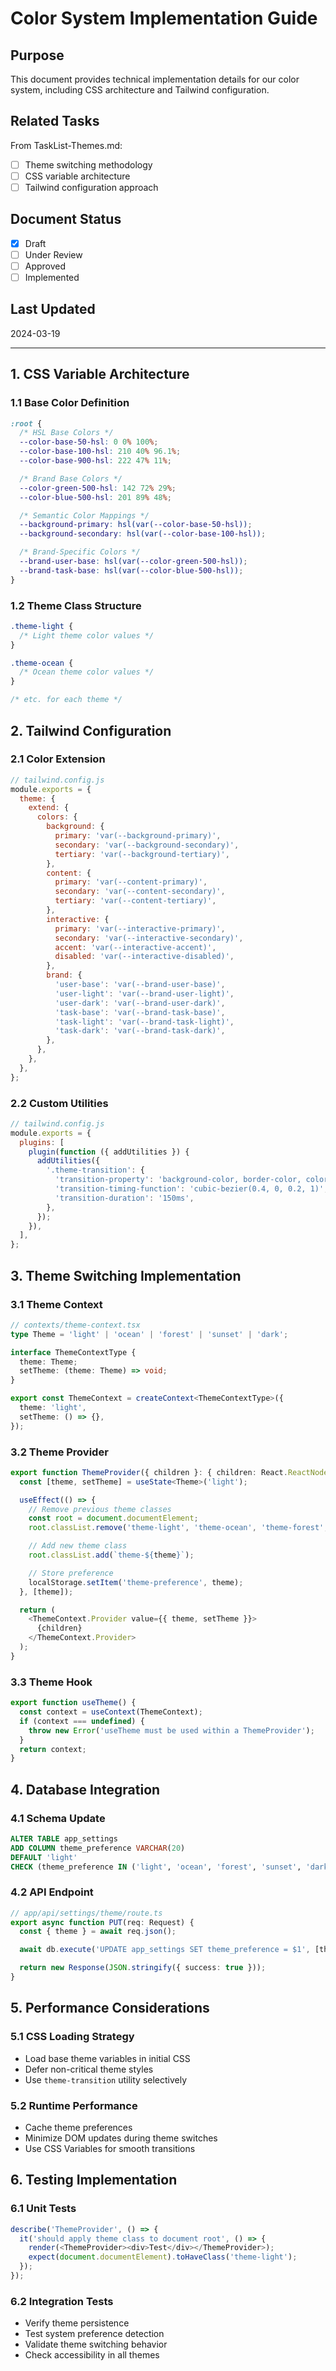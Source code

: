 # Color System Implementation Guide

## Purpose

This document provides technical implementation details for our color system, including CSS architecture and Tailwind configuration.

## Related Tasks

From TaskList-Themes.md:

- [ ] Theme switching methodology
- [ ] CSS variable architecture
- [ ] Tailwind configuration approach

## Document Status

- [x] Draft
- [ ] Under Review
- [ ] Approved
- [ ] Implemented

## Last Updated

2024-03-19

---

## 1. CSS Variable Architecture

### 1.1 Base Color Definition

```css
:root {
  /* HSL Base Colors */
  --color-base-50-hsl: 0 0% 100%;
  --color-base-100-hsl: 210 40% 96.1%;
  --color-base-900-hsl: 222 47% 11%;

  /* Brand Base Colors */
  --color-green-500-hsl: 142 72% 29%;
  --color-blue-500-hsl: 201 89% 48%;

  /* Semantic Color Mappings */
  --background-primary: hsl(var(--color-base-50-hsl));
  --background-secondary: hsl(var(--color-base-100-hsl));

  /* Brand-Specific Colors */
  --brand-user-base: hsl(var(--color-green-500-hsl));
  --brand-task-base: hsl(var(--color-blue-500-hsl));
}
```

### 1.2 Theme Class Structure

```css
.theme-light {
  /* Light theme color values */
}

.theme-ocean {
  /* Ocean theme color values */
}

/* etc. for each theme */
```

## 2. Tailwind Configuration

### 2.1 Color Extension

```javascript
// tailwind.config.js
module.exports = {
  theme: {
    extend: {
      colors: {
        background: {
          primary: 'var(--background-primary)',
          secondary: 'var(--background-secondary)',
          tertiary: 'var(--background-tertiary)',
        },
        content: {
          primary: 'var(--content-primary)',
          secondary: 'var(--content-secondary)',
          tertiary: 'var(--content-tertiary)',
        },
        interactive: {
          primary: 'var(--interactive-primary)',
          secondary: 'var(--interactive-secondary)',
          accent: 'var(--interactive-accent)',
          disabled: 'var(--interactive-disabled)',
        },
        brand: {
          'user-base': 'var(--brand-user-base)',
          'user-light': 'var(--brand-user-light)',
          'user-dark': 'var(--brand-user-dark)',
          'task-base': 'var(--brand-task-base)',
          'task-light': 'var(--brand-task-light)',
          'task-dark': 'var(--brand-task-dark)',
        },
      },
    },
  },
};
```

### 2.2 Custom Utilities

```javascript
// tailwind.config.js
module.exports = {
  plugins: [
    plugin(function ({ addUtilities }) {
      addUtilities({
        '.theme-transition': {
          'transition-property': 'background-color, border-color, color, fill, stroke',
          'transition-timing-function': 'cubic-bezier(0.4, 0, 0.2, 1)',
          'transition-duration': '150ms',
        },
      });
    }),
  ],
};
```

## 3. Theme Switching Implementation

### 3.1 Theme Context

```typescript
// contexts/theme-context.tsx
type Theme = 'light' | 'ocean' | 'forest' | 'sunset' | 'dark';

interface ThemeContextType {
  theme: Theme;
  setTheme: (theme: Theme) => void;
}

export const ThemeContext = createContext<ThemeContextType>({
  theme: 'light',
  setTheme: () => {},
});
```

### 3.2 Theme Provider

```typescript
export function ThemeProvider({ children }: { children: React.ReactNode }) {
  const [theme, setTheme] = useState<Theme>('light');

  useEffect(() => {
    // Remove previous theme classes
    const root = document.documentElement;
    root.classList.remove('theme-light', 'theme-ocean', 'theme-forest', 'theme-sunset', 'theme-dark');

    // Add new theme class
    root.classList.add(`theme-${theme}`);

    // Store preference
    localStorage.setItem('theme-preference', theme);
  }, [theme]);

  return (
    <ThemeContext.Provider value={{ theme, setTheme }}>
      {children}
    </ThemeContext.Provider>
  );
}
```

### 3.3 Theme Hook

```typescript
export function useTheme() {
  const context = useContext(ThemeContext);
  if (context === undefined) {
    throw new Error('useTheme must be used within a ThemeProvider');
  }
  return context;
}
```

## 4. Database Integration

### 4.1 Schema Update

```sql
ALTER TABLE app_settings
ADD COLUMN theme_preference VARCHAR(20)
DEFAULT 'light'
CHECK (theme_preference IN ('light', 'ocean', 'forest', 'sunset', 'dark', 'system'));
```

### 4.2 API Endpoint

```typescript
// app/api/settings/theme/route.ts
export async function PUT(req: Request) {
  const { theme } = await req.json();

  await db.execute('UPDATE app_settings SET theme_preference = $1', [theme]);

  return new Response(JSON.stringify({ success: true }));
}
```

## 5. Performance Considerations

### 5.1 CSS Loading Strategy

- Load base theme variables in initial CSS
- Defer non-critical theme styles
- Use `theme-transition` utility selectively

### 5.2 Runtime Performance

- Cache theme preferences
- Minimize DOM updates during theme switches
- Use CSS Variables for smooth transitions

## 6. Testing Implementation

### 6.1 Unit Tests

```typescript
describe('ThemeProvider', () => {
  it('should apply theme class to document root', () => {
    render(<ThemeProvider><div>Test</div></ThemeProvider>);
    expect(document.documentElement).toHaveClass('theme-light');
  });
});
```

### 6.2 Integration Tests

- Verify theme persistence
- Test system preference detection
- Validate theme switching behavior
- Check accessibility in all themes
